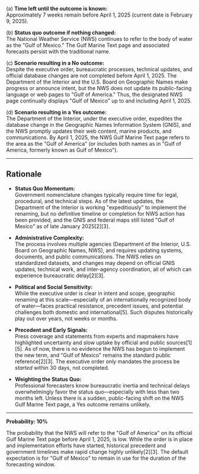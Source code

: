 (a) **Time left until the outcome is known:**  
Approximately 7 weeks remain before April 1, 2025 (current date is February 9, 2025).

(b) **Status quo outcome if nothing changed:**  
The National Weather Service (NWS) continues to refer to the body of water as the "Gulf of Mexico." The Gulf Marine Text page and associated forecasts persist with the traditional name.

(c) **Scenario resulting in a No outcome:**  
Despite the executive order, bureaucratic processes, technical updates, and official database changes are not completed before April 1, 2025. The Department of the Interior and the U.S. Board on Geographic Names make progress or announce intent, but the NWS does not update its public-facing language or web pages to "Gulf of America." Thus, the designated NWS page continually displays "Gulf of Mexico" up to and including April 1, 2025.

(d) **Scenario resulting in a Yes outcome:**  
The Department of the Interior, under the executive order, expedites the database change in the Geographic Names Information System (GNIS), and the NWS promptly updates their web content, marine products, and communications. By April 1, 2025, the NWS Gulf Marine Text page refers to the area as the "Gulf of America" (or includes both names as in "Gulf of America, formerly known as Gulf of Mexico").

---

## Rationale

- **Status Quo Momentum:**  
Government nomenclature changes typically require time for legal, procedural, and technical steps. As of the latest updates, the Department of the Interior is working "expeditiously" to implement the renaming, but no definitive timeline or completion for NWS action has been provided, and the GNIS and federal maps still listed "Gulf of Mexico" as of late January 2025[2][3]. 

- **Administrative Complexity:**  
The process involves multiple agencies (Department of the Interior, U.S. Board on Geographic Names, NWS), and requires updating systems, documents, and public communications. The NWS relies on standardized datasets, and changes may depend on official GNIS updates, technical work, and inter-agency coordination, all of which can experience bureaucratic delay[2][3].

- **Political and Social Sensitivity:**  
While the executive order is clear in intent and scope, geographic renaming at this scale—especially of an internationally recognized body of water—faces practical resistance, precedent issues, and potential challenges both domestic and international[5]. Such disputes historically play out over years, not weeks or months.

- **Precedent and Early Signals:**  
Press coverage and statements from experts and mapmakers have highlighted uncertainty and slow uptake by official and public sources[1][5]. As of now, there is no evidence the NWS has begun to implement the new term, and "Gulf of Mexico" remains the standard public reference[2][3]. The executive order only mandates the process be *started* within 30 days, not completed.

- **Weighting the Status Quo:**  
Professional forecasters know bureaucratic inertia and technical delays overwhelmingly favor the status quo—especially with less than two months left. Unless there is a sudden, public-facing shift on the NWS Gulf Marine Text page, a Yes outcome remains unlikely.

---

**Probability: 10%**

The probability that the NWS will refer to the "Gulf of America" on its official Gulf Marine Text page before April 1, 2025, is low. While the order is in place and implementation efforts have started, historical precedent and government timelines make rapid change highly unlikely[2][3]. The default expectation is for "Gulf of Mexico" to remain in use for the duration of the forecasting window.